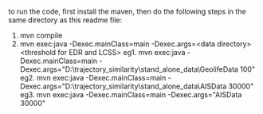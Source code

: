to run the code, first install the maven, then do the following steps in the same directory as this readme file:
1. mvn compile
2. mvn exec:java -Dexec.mainClass=main -Dexec.args=\<data directory>\<threshold for EDR and LCSS>
    eg1. mvn exec:java -Dexec.mainClass=main -Dexec.args="D:\trajectory_similarity\stand_alone_data\GeolifeData 100"
    eg2. mvn exec:java -Dexec.mainClass=main -Dexec.args="D:\trajectory_similarity\stand_alone_data\AISData 30000"
    eg3. mvn exec:java -Dexec.mainClass=main -Dexec.args="AISData 30000"


   
